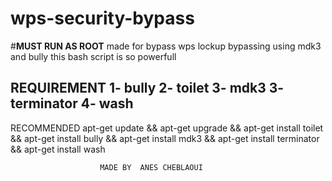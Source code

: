 # wps-security-bypass
#**MUST RUN AS ROOT**
made for bypass wps lockup bypassing using mdk3 and bully this bash script is so powerfull

REQUIREMENT
1- bully
2- toilet 
3- mdk3
3- terminator
4- wash
----------------
RECOMMENDED
apt-get update && apt-get upgrade && apt-get install toilet && apt-get install bully && apt-get install mdk3   && apt-get install terminator && apt-get install wash







                        MADE BY  ANES CHEBLAOUI
